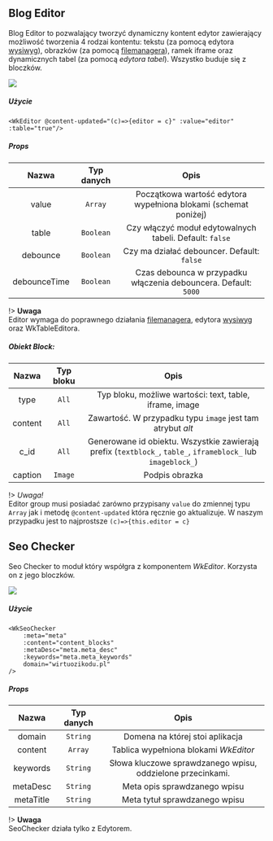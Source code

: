 ## Blog Editor

Blog Editor to pozwalający tworzyć dynamiczny kontent edytor zawierający możliwość tworzenia 4 rodzai kontentu: tekstu (za pomocą edytora [wysiwyg](/komponenty/wysiwyg/)), obrazków (za pomocą [filemanagera](/)), ramek iframe oraz dynamicznych tabel (za pomocą *edytora tabel*). Wszystko buduje się z bloczków.

<img src="./images/editor.png"  style="display: block">

##### Użycie 
```
<WkEditor @content-updated="(c)=>{editor = c}" :value="editor" :table="true"/>
```
#####  Props

| Nazwa | Typ danych | Opis | 
|:-:|:-:|:-:|
| value | `Array` | Początkowa wartość edytora wypełniona blokami (schemat poniżej) |
| table | `Boolean` | Czy włączyć moduł edytowalnych tabeli. Default: `false` |
| debounce | `Boolean` | Czy ma działać debouncer. Default: `false` |
| debounceTime | `Boolean` | Czas debounca w przypadku włączenia debouncera. Default: `5000` |

!> **Uwaga** <br> Editor wymaga do poprawnego działania [filemanagera](/), edytora [wysiwyg](/) oraz WkTableEditora.

#####  Obiekt Block:

| Nazwa | Typ bloku | Opis | 
|:-:|:-:|:-:|
| type | `All` | Typ bloku, możliwe wartości: text, table, iframe, image |
| content | `All` | Zawartość. W przypadku typu `image` jest tam atrybut *alt* |
| c_id | `All` | Generowane id obiektu. Wszystkie zawierają prefix (`textblock_`, `table_`, `iframeblock_` lub `imageblock_`) |
| caption | `Image` | Podpis obrazka |

!> *Uwaga!* <br> Editor group musi posiadać zarówno przypisany `value` do zmiennej typu `Array` jak i metodę `@content-updated` która ręcznie go aktualizuje. W naszym przypadku jest to najprostsze `(c)=>{this.editor = c}`

## Seo Checker

Seo Checker to moduł który współgra z komponentem *WkEditor*. Korzysta on z jego bloczków.

<img src="./images/seochecker.png"  style="display: block">

##### Użycie 
```
<WkSeoChecker 
    :meta="meta"
    :content="content_blocks"
    :metaDesc="meta.meta_desc"
    :keywords="meta.meta_keywords"
    domain="wirtuozikodu.pl"
/> 
```
#####  Props

| Nazwa | Typ danych | Opis | 
|:-:|:-:|:-:|
| domain | `String` | Domena na której stoi aplikacja |
| content | `Array` | Tablica wypełniona blokami *WkEditor* |
| keywords | `String` | Słowa kluczowe sprawdzanego wpisu, oddzielone przecinkami. |
| metaDesc | `String` | Meta opis sprawdzanego wpisu  |
| metaTitle | `String`| Meta tytuł sprawdzanego wpisu  |

!> **Uwaga** <br> SeoChecker działa tylko z Edytorem.
